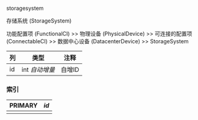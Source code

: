 storagesystem

存储系统 (StorageSystem)

功能配置项 (FunctionalCI) >> 物理设备 (PhysicalDevice) >> 可连接的配置项 (ConnectableCI) >> 数据中心设备 (DatacenterDevice) >> StorageSystem

| 列   | 类型           | 注释   |
| :--- | -------------- | ------ |
| id   | int *自动增量* | 自增ID |

### 索引

| PRIMARY | *id* |
| :------ | ---- |
|         |      |